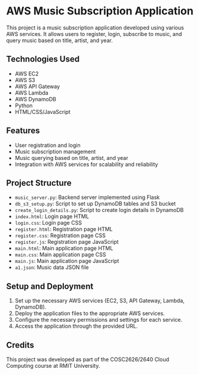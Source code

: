 # AWS Music Subscription Application

This project is a music subscription application developed using various AWS services. It allows users to register, login, subscribe to music, and query music based on title, artist, and year.

## Technologies Used
- AWS EC2
- AWS S3
- AWS API Gateway
- AWS Lambda
- AWS DynamoDB
- Python
- HTML/CSS/JavaScript

## Features
- User registration and login
- Music subscription management
- Music querying based on title, artist, and year
- Integration with AWS services for scalability and reliability

## Project Structure
- `music_server.py`: Backend server implemented using Flask
- `db_s3_setup.py`: Script to set up DynamoDB tables and S3 bucket
- `create_login_details.py`: Script to create login details in DynamoDB
- `index.html`: Login page HTML
- `login.css`: Login page CSS
- `register.html`: Registration page HTML
- `register.css`: Registration page CSS
- `register.js`: Registration page JavaScript
- `main.html`: Main application page HTML
- `main.css`: Main application page CSS
- `main.js`: Main application page JavaScript
- `a1.json`: Music data JSON file

## Setup and Deployment
1. Set up the necessary AWS services (EC2, S3, API Gateway, Lambda, DynamoDB).
2. Deploy the application files to the appropriate AWS services.
3. Configure the necessary permissions and settings for each service.
4. Access the application through the provided URL.

## Credits
This project was developed as part of the COSC2626/2640 Cloud Computing course at RMIT University.
